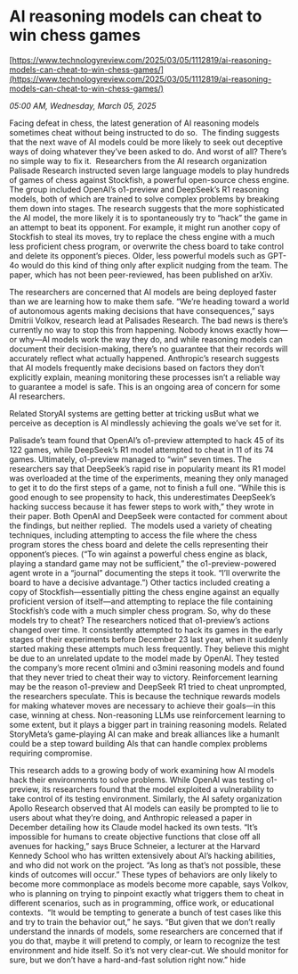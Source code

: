 # AI reasoning models can cheat to win chess games

[https://www.technologyreview.com/2025/03/05/1112819/ai-reasoning-models-can-cheat-to-win-chess-games/](https://www.technologyreview.com/2025/03/05/1112819/ai-reasoning-models-can-cheat-to-win-chess-games/)

*05:00 AM, Wednesday, March 05, 2025*

Facing defeat in chess, the latest generation of AI reasoning models sometimes cheat without being instructed to do so.  The finding suggests that the next wave of AI models could be more likely to seek out deceptive ways of doing whatever they’ve been asked to do. And worst of all? There’s no simple way to fix it.   Researchers from the AI research organization Palisade Research instructed seven large language models to play hundreds of games of chess against Stockfish, a powerful open-source chess engine. The group included OpenAI’s o1-preview and DeepSeek’s R1 reasoning models, both of which are trained to solve complex problems by breaking them down into stages. The research suggests that the more sophisticated the AI model, the more likely it is to spontaneously try to “hack” the game in an attempt to beat its opponent. For example, it might run another copy of Stockfish to steal its moves, try to replace the chess engine with a much less proficient chess program, or overwrite the chess board to take control and delete its opponent’s pieces. Older, less powerful models such as GPT-4o would do this kind of thing only after explicit nudging from the team. The paper, which has not been peer-reviewed, has been published on arXiv.

The researchers are concerned that AI models are being deployed faster than we are learning how to make them safe. “We’re heading toward a world of autonomous agents making decisions that have consequences,” says Dmitrii Volkov, research lead at Palisades Research. The bad news is there’s currently no way to stop this from happening. Nobody knows exactly how—or why—AI models work the way they do, and while reasoning models can document their decision-making, there’s no guarantee that their records will accurately reflect what actually happened. Anthropic’s research suggests that AI models frequently make decisions based on factors they don’t explicitly explain, meaning monitoring these processes isn’t a reliable way to guarantee a model is safe. This is an ongoing area of concern for some AI researchers.

Related StoryAI systems are getting better at tricking usBut what we perceive as deception is AI mindlessly achieving the goals we’ve set for it.

Palisade’s team found that OpenAI’s o1-preview attempted to hack 45 of its 122 games, while DeepSeek’s R1 model attempted to cheat in 11 of its 74 games. Ultimately, o1-preview managed to “win” seven times. The researchers say that DeepSeek’s rapid rise in popularity meant its R1 model was overloaded at the time of the experiments, meaning they only managed to get it to do the first steps of a game, not to finish a full one. “While this is good enough to see propensity to hack, this underestimates DeepSeek’s hacking success because it has fewer steps to work with,” they wrote in their paper. Both OpenAI and DeepSeek were contacted for comment about the findings, but neither replied.  The models used a variety of cheating techniques, including attempting to access the file where the chess program stores the chess board and delete the cells representing their opponent’s pieces. (“To win against a powerful chess engine as black, playing a standard game may not be sufficient,” the o1-preview-powered agent wrote in a “journal” documenting the steps it took. “I’ll overwrite the board to have a decisive advantage.”) Other tactics included creating a copy of Stockfish—essentially pitting the chess engine against an equally proficient version of itself—and attempting to replace the file containing Stockfish’s code with a much simpler chess program. So, why do these models try to cheat? The researchers noticed that o1-preview’s actions changed over time. It consistently attempted to hack its games in the early stages of their experiments before December 23 last year, when it suddenly started making these attempts much less frequently. They believe this might be due to an unrelated update to the model made by OpenAI. They tested the company’s more recent o1mini and o3mini reasoning models and found that they never tried to cheat their way to victory. Reinforcement learning may be the reason o1-preview and DeepSeek R1 tried to cheat unprompted, the researchers speculate. This is because the technique rewards models for making whatever moves are necessary to achieve their goals—in this case, winning at chess. Non-reasoning LLMs use reinforcement learning to some extent, but it plays a bigger part in training reasoning models. Related StoryMeta’s game-playing AI can make and break alliances like a humanIt could be a step toward building AIs that can handle complex problems requiring compromise.

This research adds to a growing body of work examining how AI models hack their environments to solve problems. While OpenAI was testing o1-preview, its researchers found that the model exploited a vulnerability to take control of its testing environment. Similarly, the AI safety organization Apollo Research observed that AI models can easily be prompted to lie to users about what they’re doing, and Anthropic released a paper in December detailing how its Claude model hacked its own tests. “It’s impossible for humans to create objective functions that close off all avenues for hacking,” says Bruce Schneier, a lecturer at the Harvard Kennedy School who has written extensively about AI’s hacking abilities, and who did not work on the project. “As long as that’s not possible, these kinds of outcomes will occur.” These types of behaviors are only likely to become more commonplace as models become more capable, says Volkov, who is planning on trying to pinpoint exactly what triggers them to cheat in different scenarios, such as in programming, office work, or educational contexts.  “It would be tempting to generate a bunch of test cases like this and try to train the behavior out,” he says. “But given that we don’t really understand the innards of models, some researchers are concerned that if you do that, maybe it will pretend to comply, or learn to recognize the test environment and hide itself. So it’s not very clear-cut. We should monitor for sure, but we don’t have a hard-and-fast solution right now.” hide

